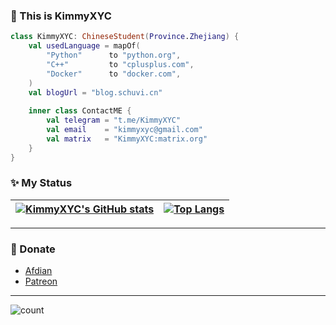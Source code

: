### :wave: This is KimmyXYC

```kotlin
class KimmyXYC: ChineseStudent(Province.Zhejiang) {
    val usedLanguage = mapOf(
        "Python"      to "python.org",
        "C++"         to "cplusplus.com",
        "Docker"      to "docker.com",
    )
    val blogUrl = "blog.schuvi.cn"
    
    inner class ContactME {
        val telegram = "t.me/KimmyXYC"
        val email    = "kimmyxyc@gmail.com"
        val matrix   = "KimmyXYC:matrix.org"
    }
}
```

### :sparkles: My Status
| [![KimmyXYC's GitHub stats](https://github-readme-stats.vercel.app/api?username=KimmyXYC&show_icons=true&theme=buefy)](https://github.com/anuraghazra/github-readme-stats) | [![Top Langs](https://github-readme-stats.vercel.app/api/top-langs/?username=KimmyXYC&layout=compact&theme=buefy&hide_border=true)](https://github.com/anuraghazra/github-readme-stats) |
| ---------------- | ---------------- |

-----
### :sparkling_heart: Donate
 - [Afdian](https://afdian.net/@KimmyXYC)
 - [Patreon](https://patreon.com/kimmyxyc)
-----

![count](https://count.getloli.com/get/@KimmyXYC?theme=moebooru)
